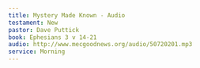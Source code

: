 ```yaml
---
title: Mystery Made Known - Audio
testament: New
pastor: Dave Puttick
book: Ephesians 3 v 14-21
audio: http://www.mecgoodnews.org/audio/50720201.mp3
service: Morning
---
```

